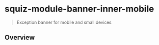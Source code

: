 # squiz-module-banner-inner-mobile

[Squiz Boilerplate]: https://gitlab.squiz.net/boilerplate/squiz-boilerplate

> Exception banner for mobile and small devices

## Overview